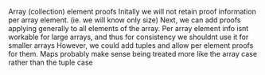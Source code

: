 Array (collection) element proofs
    Initally we will not retain proof information per array element. (ie. we will know only size)
    Next, we can add proofs applying generally to all elements of the array.
    Per array element info isnt workable for large arrays, and thus for consistency we shouldnt use it for smaller arrays
    However, we could add tuples and allow per element proofs for them.
    Maps probably make sense being treated more like the array case rather than the tuple case
